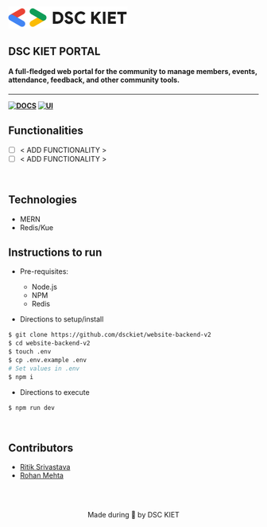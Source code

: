<p align="left">
	<img width="240" src="https://raw.githubusercontent.com/dsckiet/resources/master/dsckiet-logo.png" />
	<h2 align="left"> DSC KIET PORTAL </h2>
	<h4 align="left"> A full-fledged web portal for the community to manage members, events, attendance, feedback, and other community tools. <h4>
</p>

---

[![DOCS](https://img.shields.io/badge/Documentation-see%20docs-green?style=for-the-badge&logo=appveyor)](https://documenter.getpostman.com/view/6749988/SztD46p7?version=latest)
[![UI ](https://img.shields.io/badge/User%20Interface-Link%20to%20UI-orange?style=for-the-badge&logo=appveyor)](https://admin.dsckiet.com)

## Functionalities

-   [ ] < ADD FUNCTIONALITY >
-   [ ] < ADD FUNCTIONALITY >

<br>

## Technologies

-   MERN
-   Redis/Kue

## Instructions to run

-   Pre-requisites:

    -   Node.js
    -   NPM
    -   Redis

-   Directions to setup/install

```bash
$ git clone https://github.com/dsckiet/website-backend-v2
$ cd website-backend-v2
$ touch .env
$ cp .env.example .env
# Set values in .env
$ npm i
```

-   Directions to execute

```bash
$ npm run dev
```

<br>

## Contributors

- [Ritik Srivastava](https://ritiksr25.tech)
- [Rohan Mehta](https://rhnmht30.dev)

<br>
<br>

<p align="center">
	Made during 🌙 by DSC KIET
</p>
